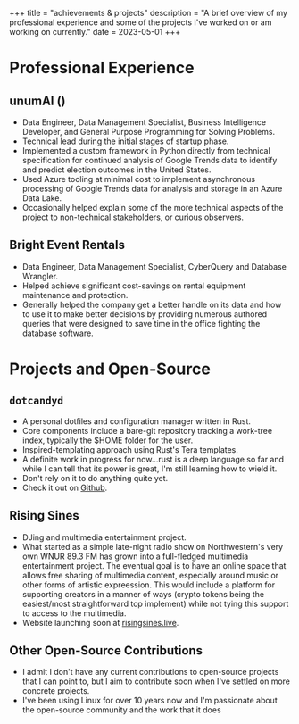 +++
title = "achievements & projects"
description = "A brief overview of my professional experience and some of the
projects I've worked on or am working on currently."
date = 2023-05-01
+++

# Professional Experience

## unumAI ()

- Data Engineer, Data Management Specialist, Business Intelligence Developer, and General Purpose Programming for Solving Problems.
- Technical lead during the initial stages of startup phase.
- Implemented a custom framework in Python directly from technical specification
  for continued analysis of Google Trends data to identify and predict election outcomes in the United States.
- Used Azure tooling at minimal cost to implement asynchronous processing of
  Google Trends data for analysis and storage in an Azure Data Lake.
- Occasionally helped explain some of the more technical aspects of the project
  to non-technical stakeholders, or curious observers.

## Bright Event Rentals

- Data Engineer, Data Management Specialist, CyberQuery and Database Wrangler.
- Helped achieve significant cost-savings on rental equipment maintenance and protection.
- Generally helped the company get a better handle on its data and how to use it
  to make better decisions by providing numerous authored queries that were
  designed to save time in the office fighting the database software.

# Projects and Open-Source

## `dotcandyd`

- A personal dotfiles and configuration manager written in Rust.
- Core components include a bare-git repository tracking a work-tree index, typically the $HOME folder for the user.
- Inspired-templating approach using Rust's Tera templates.
- A definite work in progress for now...rust is a deep language so far and while
  I can tell that its power is great, I'm still learning how to wield it.
- Don't rely on it to do anything quite yet.
- Check it out on [Github](https://github.com/bbjornstad/dotcandyd).

## Rising Sines

- DJing and multimedia entertainment project.
- What started as a simple late-night radio show on Northwestern's very own WNUR 89.3 FM has grown into a full-fledged multimedia entertainment project. The eventual goal is to have an online space that allows free sharing of multimedia content, especially around music or other forms of artistic expreession. This would include a platform for supporting creators in a manner of ways (crypto tokens being the easiest/most straightforward top implement) while not tying this support to access to the multimedia.
- Website launching soon at [risingsines.live](https://risingsines.live).

## Other Open-Source Contributions
- I admit I don't have any current contributions to open-source projects that I
  can point to, but I aim to contribute soon when 
  I've settled on more concrete projects.
- I've been using Linux for over 10 years now and I'm
  passionate about the open-source community and the work that it does
